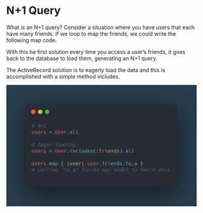 # N+1 Query

What is an N+1 query? Consider a situation where you have users that each have many friends. If we loop to map the friends, we could write the following map code.

With this he first solution every time you access a user’s friends, it goes back to the database to load them, generating an N+1 query.

The ActiveRecord solution is to eagerly load the data and this is accomplished with a simple method includes.

![ruby-n1-query.png](imgs/ruby-n1-query.png)